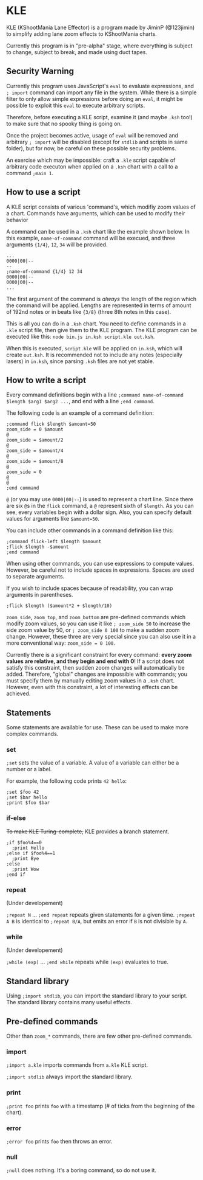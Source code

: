 # KLE
KLE (KShootMania Lane Effector) is a program made by JiminP (@123jimin) to simplify adding lane zoom effects to KShootMania charts.

Currently this program is in "pre-alpha" stage, where everything is subject to change, subject to break, and made using duct tapes.

## Security Warning
Currently this program uses JavaScript's `eval` to evaluate expressions, and `; import` command can import any file in the system.
While there is a simple filter to only allow simple expressions before doing an `eval`, it might be possible to exploit this `eval` to execute arbitrary scripts.

Therefore, before executing a KLE script, examine it (and maybe `.ksh` too!) to make sure that no spooky thing is going on.

Once the project becomes active, usage of `eval` will be removed and arbitrary `; import` will be disabled (except for `stdlib` and scripts in same folder),
but for now, be careful on these possible security problems.

An exercise which may be impossible: craft a `.kle` script capable of arbitrary code executon when applied on a `.ksh` chart with a call to a command `;main 1`.

## How to use a script
A KLE script consists of various 'command's, which modifiy zoom values of a chart.
Commands have arguments, which can be used to modify their behavior

A command can be used in a `.ksh` chart like the example shown below.
In this example, `name-of-command` command will be execued, and three arguments `{1/4}`, `12`, `34` will be provided.
```
...
0000|00|--
--
;name-of-command {1/4} 12 34
0000|00|--
0000|00|--
...
```

The first argument of the command is *always* the length of the region which the command will be applied.
Lengths are represented in terms of amount of 192nd notes or in beats like `{3/8}` (three 8th notes in this case).

This is all you can do in a `.ksh` chart. You need to define commands in a `.kle` script file, then give them to the KLE program.
The KLE program can be executed like this: `node bin.js in.ksh script.kle out.ksh`.

When this is executed, `script.kle` will be applied on `in.ksh`, which will create `out.ksh`.
It is recommended not to include any notes (especially lasers) in `in.ksh`, since parsing `.ksh` files are not yet stable.

## How to write a script
Every command definitions begin with a line `;command name-of-command $length $arg1 $arg2 ...`, and end with a line `;end command`.

The following code is an example of a command definition:
```
;command flick $length $amount=50
zoom_side = 0 $amount
@
zoom_side = $amount/2
@
zoom_side = $amount/4
@
zoom_side = $amount/8
@
zoom_side = 0
@
@
;end command
```
`@` (or you may use `0000|00|--`) is used to represent a chart line. Since there are six `@`s in the `flick` command, a `@` represent sixth of `$length`.
As you can see, every variables begin with a dollar sign. Also, you can specify default values for arguments like `$amount=50`.

You can include other commands in a command definition like this:
```
;command flick-left $length $amount
;flick $length -$amount
;end command
```

When using other commands, you can use expressions to compute values.
However, be careful not to include spaces in expressions. Spaces are used to separate arguments.

If you wish to include spaces because of readability, you can wrap arguments in parentheses.
```
;flick $length ($amount*2 + $length/10)
```

`zoom_side`, `zoom_top`, and `zoom_bottom` are pre-defined commands which modify zoom values, so you can use it like `; zoom_side 50`
to increase the side zoom value by 50, or `; zoom_side 0 100` to make a sudden zoom change.
However, these three are very special since you can also use it in a more conventional way: `zoom_side = 0 100`.

Currently there is a significant constraint for every command: **every zoom values are relative, and they begin and end with 0**!
If a script does not satisfy this constraint, then sudden zoom changes will automatically be added.
Therefore, "global" changes are impossible with commands; you must specify them by manually editing zoom values in a `.ksh` chart.
However, even with this constraint, a lot of interesting effects can be achieved.

## Statements
Some statements are available for use. These can be used to make more complex commands.
### set
`;set` sets the value of a variable.
A value of a variable can either be a number or a label.

For example, the following code prints `42 hello`:
```
;set $foo 42
;set $bar hello
;print $foo $bar
```
### if-else
~~To make KLE Turing-complete,~~ KLE provides a branch statement.
```
;if $foo%4==0
  ;print Hello
;else if $foo%4==1
  ;print Bye
;else
  ;print Wow
;end if
```
### repeat
(Under developement)

`;repeat N` ... `;end repeat` repeats given statements for a given time.
`;repeat A B` is identical to `;repeat B/A`, but emits an error if `B` is not divisible by `A`.
### while
(Under developement)

`;while (exp)` ... `;end while` repeats while `(exp)` evaluates to true.
## Standard library
Using `;import stdlib`, you can import the standard library to your script.
The standard library contains many useful effects.

## Pre-defined commands
Other than `zoom_*` commands, there are few other pre-defined commands.

### import
`;import a.kle` imports commands from `a.kle` KLE script.

`;import stdlib` always import the standard library.

### print
`;print foo` prints `foo` with a timestamp (\# of ticks from the beginning of the chart).

### error
`;error foo` prints `foo` then throws an error.

### null
`;null` does nothing. It's a boring command, so do not use it.
